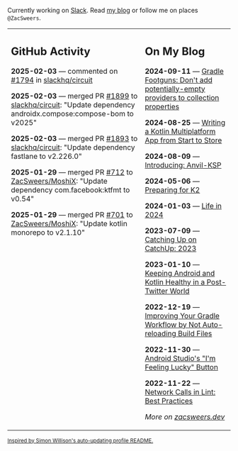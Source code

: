 Currently working on [Slack](https://slack.com/). Read [my blog](https://zacsweers.dev/) or follow me on places `@ZacSweers`.

<table><tr><td valign="top" width="60%">

## GitHub Activity
<!-- githubActivity starts -->
**2025-02-03** — commented on [#1794](https://github.com/slackhq/circuit/pull/1794#issuecomment-2632871092) in [slackhq/circuit](https://github.com/slackhq/circuit)

**2025-02-03** — merged PR [#1899](https://github.com/slackhq/circuit/pull/1899) to [slackhq/circuit](https://github.com/slackhq/circuit): "Update dependency androidx.compose:compose-bom to v2025"

**2025-02-03** — merged PR [#1893](https://github.com/slackhq/circuit/pull/1893) to [slackhq/circuit](https://github.com/slackhq/circuit): "Update dependency fastlane to v2.226.0"

**2025-01-29** — merged PR [#712](https://github.com/ZacSweers/MoshiX/pull/712) to [ZacSweers/MoshiX](https://github.com/ZacSweers/MoshiX): "Update dependency com.facebook:ktfmt to v0.54"

**2025-01-29** — merged PR [#701](https://github.com/ZacSweers/MoshiX/pull/701) to [ZacSweers/MoshiX](https://github.com/ZacSweers/MoshiX): "Update kotlin monorepo to v2.1.10"
<!-- githubActivity ends -->
</td><td valign="top" width="40%">

## On My Blog
<!-- blog starts -->
**2024-09-11** — [Gradle Footguns: Don't add potentially-empty providers to collection properties](https://www.zacsweers.dev/gradle-footgun-adding-empty-providers-to-collection-properties/)

**2024-08-25** — [Writing a Kotlin Multiplatform App from Start to Store](https://www.zacsweers.dev/writing-a-kotlin-multiplatform-app-from-start-to-store/)

**2024-08-09** — [Introducing: Anvil-KSP](https://www.zacsweers.dev/introducing-anvil-ksp/)

**2024-05-06** — [Preparing for K2](https://www.zacsweers.dev/preparing-for-k2/)

**2024-01-03** — [Life in 2024](https://www.zacsweers.dev/life-in-2024/)

**2023-07-09** — [Catching Up on CatchUp: 2023](https://www.zacsweers.dev/catching-up-on-catchup-2023/)

**2023-01-10** — [Keeping Android and Kotlin Healthy in a Post-Twitter World](https://www.zacsweers.dev/keeping-android-healthy/)

**2022-12-19** — [Improving Your Gradle Workflow by Not Auto-reloading Build Files](https://www.zacsweers.dev/improving-your-workflow-by-not-auto-reloading-build-files/)

**2022-11-30** — [Android Studio's "I'm Feeling Lucky" Button](https://www.zacsweers.dev/android-studios-im-feeling-lucky-button/)

**2022-11-22** — [Network Calls in Lint: Best Practices](https://www.zacsweers.dev/network-calls-in-lint-best-practices/)
<!-- blog ends -->
_More on [zacsweers.dev](https://zacsweers.dev/)_
</td></tr></table>

<sub><a href="https://simonwillison.net/2020/Jul/10/self-updating-profile-readme/">Inspired by Simon Willison's auto-updating profile README.</a></sub>